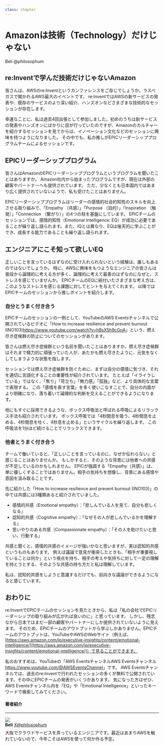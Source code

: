 ```yaml
---
class: chapter
---
```


# Amazonは技術（Technology）だけじゃない

<div class="flush-right">Beli @philosophum</div>

## re:Inventで学んだ技術だけじゃないAmazon

皆さんは、AWSのre:Inventというカンファレンスをご存じでしょうか。ラスベガスで開かれるAWS最大のイベントです。
re:InventではAWSの新サービスの発表や、既存のサービスのより深い紹介、ハンズオンなどさまざまな技術的なセッションが存在します。

幸運なことに、私は過去4回出張として参加しました。初めのうちは新サービスの発表やハンズオンにばかりに目が行っていたのですが、Amazonのカルチャーを紹介するセッションを見てからは、イノベーション文化などのセッションに興味を持つようになりました。
その中でも、私の推しがEPICリーダーシッププログラムチームによるセッションです。

## EPICリーダーシッププログラム

皆さんはAmazonのEPICリーダーシッププログラムというプログラムを聞いたことはありますか。
Amazon社内から始まったプログラムですが、現在は外部の顧客やパートナーへも提供されています。
ただ、少なくとも日本国内ではあまり広く提供されていないようで、私も受けたことはありません。

EPICリーダーシッププログラムはリーダーの感情的社会的知性のスキルを向上させる取り組みで、「Empathy （共感）」「Purpose （目的）」「Inspiration （触発）」「Connection （繋がり）」の4つの柱を基盤にしています。
EPICチームのセッションでは、感情的知性（Emotional Intelligence: EQ）が成功に必要であることが繰り返し語られます。また、IQとは異なり、EQは後天的に学ぶことができ、成長する能力であることも繰り返し語られます。

## エンジニアにこそ知って欲しいEQ

正しいことを言っているはずなのに受け入れられないという経験は、誰しもあるのではないでしょうか。
特に、AWSに興味をもつようなエンジニアの皆さんは普段から論理的に考える方が多く、論理的に考えて最善のはずなのになぜと、ストレスを感じていませんか。
EPICチームのEQに紐付いたさまざまな考え方は、このようなストレスを感じる課題に対してヒントを与えてくれます。
以降ではEPICチームのセッションから推しポイントを紹介します。

### 自分とうまく付き合う

EPICチームのセッションの一例として、YouTubeのAWS Eventsチャンネルで公開されているビデオに「How to increase resilience and prevent burnout (INO103)<span class="footnote">https://www.youtube.com/watch?v=hBsX5h9cGnA</span>」という、燃え尽き症候群の防止についてのセッションがあります。

皆さんは燃え尽き症候群という名前を聞いたことはありますか。燃え尽き症候群はそれまで精力的に頑張っていた人が、あたかも燃え尽きたように、元気をなくしてしまうような状態を指します。

セッションでは燃え尽き症候群を防ぐために、まずは自分の感情に気づき、それを適切に言語化することの重要性が紹介されています。
たとえば「イライラしている」ではなく、「焦り」「苛立ち」「無力感」「孤独」など、より具体的な言葉で表現する。
この「感情を表す言葉」を多く使いこなすことで、自分の内面がより明確になり、落ち着いて論理的な判断を交えることができるようになります。

他にもすぐに採用できるような、ボックス呼吸法と呼ばれる呼吸によるリラックス手法も紹介されています。
ボックス呼吸では「4秒間息を吸う、4秒間息を止める、4秒間息を吐く、4秒息を止める」というサイクルを繰り返します。
この呼吸法を1分ほど続けることでリラックスできます。

### 他者とうまく付き合う

チームで働いていると、「正しいことを言っているのに、なぜか伝わらない」と感じることはありませんか。
もしかすると、そのような背景には他者への共感が不足しているのかもしれません。
EPICが強調する「Empathy（共感）」は、単に優しくすることではありません。相手の気持ちを想像し、背景にある感情や意図を汲み取ることです。

先に紹介した「How to increase resilience and prevent burnout (INO103)」の中では共感には3種類あると紹介されていました。

- 感情的共感（Emotional empathy）：「悲しんでいる人を見て、自分も悲しくなる」
- 認知的共感（Cognitive empathy）：「なぜその人が悲しんでいるかを理解する」
- 思いやりのある共感（Compassionate empathy）：「その人を助けたいと思い、行動する」

共感と聞くと、感情的共感のイメージが強いかなと思いますが、実は認知的共感というものもあります。
例えば議論で意見が衝突したときも、「相手が重要視していることは何か」という視点を持ち、相手の考えや気持ちに対して一定の理解を持とうとする、そのような共感の持ち方だと私は理解しています。

私は、認知的共感をしようと意識するだけでも、前向きな議論ができるようになると感じています。

## おわりに

re:InventでEPICチームのセッションを見たときから、私は「私の会社でEPICリーダーシップの取り組みが広がれば良いのに」と思っています。
しかし、残念ながら日本ではまだ一部の顧客やパートナーにしか提供されていないように見えます。
そのため、EPICチームのアウトプットから学ぶしかありません。EPICチームのアウトプットは、YouTubeやAWSのWebサイト（例えば、[https://aws.amazon.com/jp/executive-insights/content/emotional-intelligence/](https://aws.amazon.com/jp/executive-insights/content/emotional-intelligence/)）で見ることができます。

私のおすすめは、YouTubeの「AWS Eventsチャンネル<span class="footnote">AWS Eventsチャンネル https://www.youtube.com/@AWSEventsChannel</span>」です。
AWS Eventsチャンネルでは、過去のre:Inventで行われたセッションの多くが無料で公開されています。その中にEPICチームの発表がいくつかあります。
気になった方はぜひ、AWS Eventsチャンネル内を「EQ」や「Emotional Intelligence」といったキーワードで検索してみてください。

#### 著者紹介

---

<div class="author-profile">
    <img src="images/beli.png">
    <div>
        <div>
            <b>Beli</b>
            <a href="https://x.com/philosophum">X@philosophum</a>
        </div>
    </div>
</div>
<p style="margin-top: 0.5em; margin-bottom: 2em;">
大阪でクラウドサービスを弄っているエンジニアです。最近はあまりAWSを触れていないので、今年こそはAWSを使って何か作る予定。
</p>
